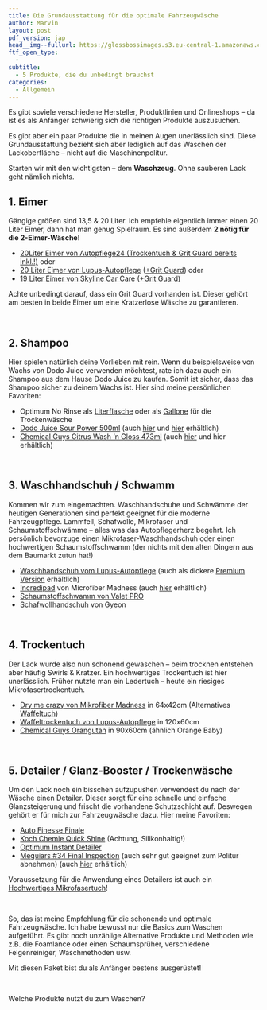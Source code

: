 ```yaml
---
title: Die Grundausstattung für die optimale Fahrzeugwäsche
author: Marvin
layout: post
pdf_version: jap
head__img--fullurl: https://glossbossimages.s3.eu-central-1.amazonaws.com/headerimg/grundausstattungwaschen.jpg
ftf_open_type:
  - 
subtitle:
  - 5 Produkte, die du unbedingt brauchst
categories:
  - Allgemein
---
```

Es gibt soviele verschiedene Hersteller, Produktlinien und Onlineshops &#8211; da ist es als Anfänger schwierig sich die richtigen Produkte auszusuchen.

Es gibt aber ein paar Produkte die in meinen Augen unerlässlich sind. Diese Grundausstattung bezieht sich aber lediglich auf das Waschen der Lackoberfläche &#8211; nicht auf die Maschinenpolitur.

<!--more-->

Starten wir mit den wichtigsten &#8211; dem **Waschzeug**. Ohne sauberen Lack geht nämlich nichts.

## 1. Eimer

Gängige größen sind 13,5 & 20 Liter. Ich empfehle eigentlich immer einen 20 Liter Eimer, dann hat man genug Spielraum. Es sind außerdem **2 nötig für die 2-Eimer-Wäsche**!

*   <a title="Eimer mit gratis Trockentuch" href="http://www.autopflege24.net/ap24shop/grit-guard-wascheimer-mit-einsatz-20l.html" target="_blank">20Liter Eimer von Autopflege24 (Trockentuch & Grit Guard bereits inkl.!)</a> oder
*   <a title="Günstiger Wascheimer" href="http://www.lupus-autopflege.de/Lupus-Autopflege-5-Gallonen-20-L-Wash-Bucket-Wascheimer" target="_blank">20 Liter Eimer von Lupus-Autopflege</a> (<a href="http://www.lupus-autopflege.de/Grit-Guard-Eimereinsatz-blau" target="_blank">+Grit Guard</a>) oder
*   <a title="Wascheimer" href="http://www.skylinecarcare.de/Sonderangebote/Profi-Wascheimer-schwarz-19-Liter-passend-fuer-Grit-Guard-130.html" target="_blank">19 Liter Eimer von Skyline Car Care</a> (<a href="http://www.skylinecarcare.de/Fahrzeugwaesche/Waschzubehoer/Grit-Guard-Eimereinsatz-schwarz.html" target="_blank">+Grit Guard</a>)

Achte unbedingt darauf, dass ein Grit Guard vorhanden ist. Dieser gehört am besten in beide Eimer um eine Kratzerlose Wäsche zu garantieren.

&nbsp;

## 2. Shampoo

Hier spielen natürlich deine Vorlieben mit rein. Wenn du beispielsweise von Wachs von Dodo Juice verwenden möchtest, rate ich dazu auch ein Shampoo aus dem Hause Dodo Juice zu kaufen. Somit ist sicher, dass das Shampoo sicher zu deinem Wachs ist. Hier sind meine persönlichen Favoriten:

*   Optimum No Rinse als <a title="Trockenshampoo" href="http://www.skylinecarcare.de/Lackpflege-Produkte/Schnellreiniger-Detailer-Clay-Lube/Optimum-No-Rinse-Wash-Shine-946ml-514.html" target="_blank">Literflasche</a> oder als <a title="Gallone Trockenshampoo" href="http://www.skylinecarcare.de/Lackpflege-Produkte/Schnellreiniger-Detailer-Clay-Lube/Optimum-No-Rinse-Wash-Shine-946ml-514.html" target="_blank">Gallone</a> für die Trockenwäsche
*   <a title="Waschshampoo von Dodo Juice" href="http://www.skylinecarcare.de/Fahrzeugwaesche/Autoshampoo/Dodo-Juice-Sour-Power-Shampoo-500ml.html" target="_blank">Dodo Juice Sour Power 500ml</a> (auch <a title="Shampoo" href="http://www.lupus-autopflege.de/DODO-JUICE-Sour-Power-Shampoo-500ml" target="_blank">hier</a> und <a title="Shampoo" href="http://www.autopflege24.net/ap24shop/dodo-juice-sour-power-glossenhancing-shampoo-500ml.html" target="_blank">hier</a> erhältlich)
*   <a title="Hochdosiertes Shampoo" href="http://www.carparts-koeln.de/shop/shampoo.4472/844442" target="_blank">Chemical Guys Citrus Wash &#8216;n Gloss 473ml</a> (auch <a title="Günstiges Shampoo" href="http://www.lupus-autopflege.de/Chemical-Guys-Citrus-Wash-Gloss-473ml" target="_blank">hier</a> und hier erhältlich)

&nbsp;

## 3. Waschhandschuh / Schwamm

Kommen wir zum eingemachten. Waschhandschuhe und Schwämme der heutigen Generationen sind perfekt geeignet für die moderne Fahrzeugpflege. Lammfell, Schafwolle, Mikrofaser und Schaumstoffschwämme &#8211; alles was das Autopflegerherz begehrt. Ich persönlich bevorzuge einen Mikrofaser-Waschhandschuh oder einen hochwertigen Schaumstoffschwamm (der nichts mit den alten Dingern aus dem Baumarkt zutun hat!)

*   <a title="Dünner Waschhandschuh" href="http://www.lupus-autopflege.de/Lupus-Basic-Wash-Mitt-Waschhandschuh" target="_blank">Waschhandschuh vom Lupus-Autopflege</a> (auch als dickere <a title="Mikrofaserwaschhandschuh" href="http://www.lupus-autopflege.de/Lupus-Premium-Wash-Mitt-Waschhandschuh" target="_blank">Premium Version</a> erhältlich)
*   <a title="Waschpad" href="http://www.carparts-koeln.de/shop/schwamm.4479/1001608" target="_blank">Incredipad</a> von Microfiber Madness (auch <a title="Waschpad" href="http://www.autopflege24.net/ap24shop/microfiber-madness-incredipad-waschpad.html" target="_blank">hier</a> erhältlich)
*   <a title="Modern Waschschwamm" href="http://www.skylinecarcare.de/Fahrzeugwaesche/Waschzubehoer/ValetPRO-Wash-Sponge-Waschschwamm.html" target="_blank">Schaumstoffschwamm von Valet PRO</a>
*   <a href="http://www.lupus-autopflege.de/Gyeon-Q2M-Mitt" target="_blank">Schafwollhandschuh</a> von Gyeon

&nbsp;

## 4. Trockentuch

Der Lack wurde also nun schonend gewaschen &#8211; beim trocknen entstehen aber häufig Swirls & Kratzer. Ein hochwertiges Trockentuch ist hier unerlässlich. Früher nutzte man ein Ledertuch &#8211; heute ein riesiges Mikrofasertrockentuch.

*   <a href="http://www.autopflege24.net/ap24shop/microfiber-madness-dry-me-crazy-trockentuch.html" target="_blank">Dry me crazy von Mikrofiber Madness</a> in 64x42cm (Alternatives <a title="100x50cm" href="http://www.autopflege24.net/ap24shop/microfiber-madness-waverider-trockentuch.html" target="_blank">Waffeltuch</a>)
*   <a title="Riesiges Trockentuch" href="http://www.lupus-autopflege.de/Lupus-Wave-500-Waffel-Microfasertuch-120x60cm-STAFFELPREISE" target="_blank">Waffeltrockentuch von Lupus-Autopflege</a> in 120x60cm
*   <a href="http://www.carparts-koeln.de/shop/trockentuch-leder.4944/904584" target="_blank">Chemical Guys Orangutan</a> in 90x60cm (ähnlich Orange Baby)

&nbsp;

## 5. Detailer / Glanz-Booster / Trockenwäsche

Um den Lack noch ein bisschen aufzupushen verwendest du nach der Wäsche einen Detailer. Dieser sorgt für eine schnelle und einfache Glanzsteigerung und frischt die vorhandene Schutzschicht auf. Deswegen gehört er für mich zur Fahrzeugwäsche dazu. Hier meine Favoriten:

*   <a title="Detailer" href="http://www.lupus-autopflege.de/Auto-Finesse-Finale-detail-spray-500ml" target="_blank">Auto Finesse Finale</a>
*   <a href="http://www.lupus-autopflege.de/Koch-Chemie-Quick-Shine-1000ml" target="_blank">Koch Chemie Quick Shine</a> (Achtung, Silikonhaltig!)
*   <a href="http://www.skylinecarcare.de/Lackpflege-Produkte/Schnellreiniger-Detailer-Clay-Lube/Optimum-Instant-Detailer-Gloss-Enhancer-Concentrate-946ml.html" target="_blank">Optimum Instant Detailer</a>
*   <a href="http://www.carparts-koeln.de/shop/trockenwasche.4943/670514" target="_blank">Meguiars #34 Final Inspection</a> (auch sehr gut geeignet zum Politur abnehmen) (auch <a title="Detailer" href="http://www.autopflege24.net/ap24shop/meguiars-mirror-glaze-34-final-inspection.html" target="_blank">hier</a> erhältlich)

Voraussetzung für die Anwendung eines Detailers ist auch ein <a title="Im Test: 4 Microfiber Madness Tücher" href="http://glossboss.de/produkttest/im-test-4-microfiber-madness-tuecher/" target="_blank">Hochwertiges Mikrofasertuch</a>!

&nbsp;

So, das ist meine Empfehlung für die schonende und optimale Fahrzeugwäsche. Ich habe bewusst nur die Basics zum Waschen aufgeführt. Es gibt noch unzählige Alternative Produkte und Methoden wie z.B. die Foamlance oder einen Schaumsprüher, verschiedene Felgenreiniger, Waschmethoden usw.

Mit diesen Paket bist du als Anfänger bestens ausgerüstet!

&nbsp;

Welche Produkte nutzt du zum Waschen?
